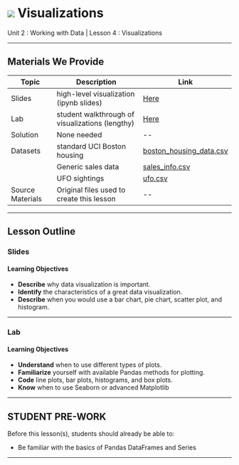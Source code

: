 # ![](https://ga-dash.s3.amazonaws.com/production/assets/logo-9f88ae6c9c3871690e33280fcf557f33.png) Visualizations

Unit 2 : Working with Data | Lesson 4 : Visualizations

---

## Materials We Provide

| Topic | Description | Link |
| --- | --- | --- |
| Slides | high-level visualization (ipynb slides) | [Here](python-data-viz-slides.ipynb) |
| Lab | student walkthrough of visualizations (lengthy) | [Here](python-data-viz-lab.ipynb) |
| Solution  | None needed | -- |
| Datasets | standard UCI Boston housing | [boston\_housing\_data.csv](./datasets/boston_housing_data.csv) |
|          | Generic sales data | [sales\_info.csv](./datasets/sales_info.csv) |
|          | UFO sightings | [ufo.csv](./datasets/ufo.csv) |
| Source Materials | Original files used to create this lesson | -- |

---

## Lesson Outline

### Slides

#### Learning Objectives

- **Describe** why data visualization is important.
- **Identify** the characteristics of a great data visualization.
- **Describe** when you would use a bar chart, pie chart, scatter plot, and histogram.

---

### Lab

#### Learning Objectives
 
- **Understand** when to use different types of plots.
- **Familiarize** yourself with available Pandas methods for plotting.
- **Code** line plots, bar plots, histograms, and box plots.
- **Know** when to use Seaborn or advanced Matplotlib
---

## STUDENT PRE-WORK

Before this lesson(s), students should already be able to:

- Be familiar with the basics of Pandas DataFrames and Series

----
